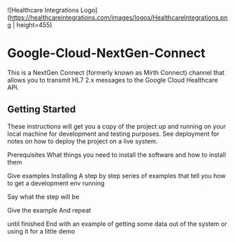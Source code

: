 ![Healthcare Integrations Logo](https://healthcareintegrations.com/images/logos/HealthcareIntegrations.png | height=455)

# Google-Cloud-NextGen-Connect

This is a NextGen Connect (formerly known as Mirth Connect) channel that allows you to transmit HL7 2.x messages to the Google Cloud Healthcare API.


## Getting Started
These instructions will get you a copy of the project up and running on your local machine for development and testing purposes. See deployment for notes on how to deploy the project on a live system.

Prerequisites
What things you need to install the software and how to install them

Give examples
Installing
A step by step series of examples that tell you how to get a development env running

Say what the step will be

Give the example
And repeat

until finished
End with an example of getting some data out of the system or using it for a little demo

